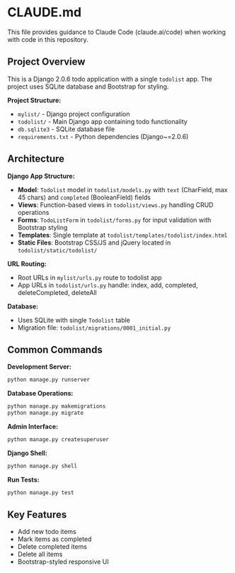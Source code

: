 # CLAUDE.md

This file provides guidance to Claude Code (claude.ai/code) when working with code in this repository.

## Project Overview

This is a Django 2.0.6 todo application with a single `todolist` app. The project uses SQLite database and Bootstrap for styling.

**Project Structure:**
- `mylist/` - Django project configuration
- `todolist/` - Main Django app containing todo functionality
- `db.sqlite3` - SQLite database file
- `requirements.txt` - Python dependencies (Django~=2.0.6)

## Architecture

**Django App Structure:**
- **Model**: `Todolist` model in `todolist/models.py` with `text` (CharField, max 45 chars) and `completed` (BooleanField) fields
- **Views**: Function-based views in `todolist/views.py` handling CRUD operations
- **Forms**: `TodoListForm` in `todolist/forms.py` for input validation with Bootstrap styling
- **Templates**: Single template at `todolist/templates/todolist/index.html`
- **Static Files**: Bootstrap CSS/JS and jQuery located in `todolist/static/todolist/`

**URL Routing:**
- Root URLs in `mylist/urls.py` route to todolist app
- App URLs in `todolist/urls.py` handle: index, add, completed, deleteCompleted, deleteAll

**Database:**
- Uses SQLite with single `Todolist` table
- Migration file: `todolist/migrations/0001_initial.py`

## Common Commands

**Development Server:**
```bash
python manage.py runserver
```

**Database Operations:**
```bash
python manage.py makemigrations
python manage.py migrate
```

**Admin Interface:**
```bash
python manage.py createsuperuser
```

**Django Shell:**
```bash
python manage.py shell
```

**Run Tests:**
```bash
python manage.py test
```

## Key Features

- Add new todo items
- Mark items as completed
- Delete completed items
- Delete all items
- Bootstrap-styled responsive UI